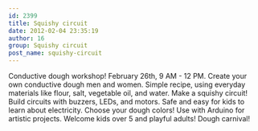 ```yaml
---
id: 2399
title: Squishy circuit
date: 2012-02-04 23:35:19
author: 16
group: Squishy circuit
post_name: squishy-circuit
---
```


Conductive dough workshop! February 26th, 9 AM - 12 PM. Create your own conductive dough men and women.  Simple recipe, using everyday materials like flour, salt, vegetable oil, and water.  Make a squishy circuit! Build circuits with buzzers, LEDs, and motors.  Safe and easy for kids to learn about electricity.  Choose your dough colors! Use with Arduino for artistic projects.  Welcome kids over 5 and playful adults! Dough carnival!